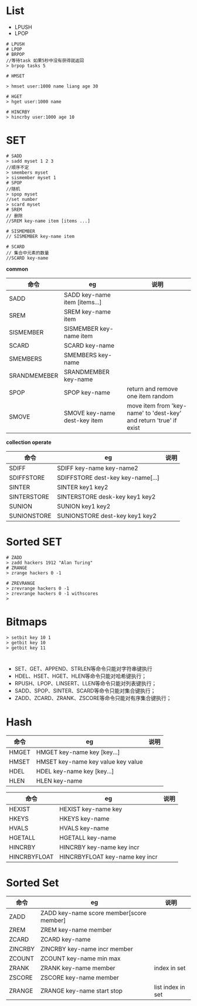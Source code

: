# List 

* LPUSH
* LPOP


```
# LPUSH
# LPOP
# BRPOP
//等待task 如果5秒中没有获得就返回
> brpop tasks 5

# HMSET 

> hmset user:1000 name liang age 30

# HGET 
> hget user:1000 name

# HINCRBY
> hincrby user:1000 age 10
```

# SET 

```
# SADD
> sadd myset 1 2 3
//顺序不定
> smembers myset
> sismember myset 1
# SPOP
//随机
> spop myset 
//set number
> scard myset
# SREM
// 删除
//SREM key-name item [items ...]

# SISMEMBER 
// SISMEMBER key-name item

# SCARD
// 集合中元素的数量
//SCARD key-name
```
**common**

命令        | eg                            | 说明
------------|-------------------------------|------
SADD        |SADD key-name item [items...]  | 
SREM        |SREM key-name item             |
SISMEMBER   |SISMEMBER key-name item        |
SCARD       |SCARD key-name                 |
SMEMBERS    |SMEMBERS key-name              |
SRANDMEMEBER|SRANDMEMBER key-name           |
SPOP        |SPOP key-name                  | return and remove one item random
SMOVE       |SMOVE key-name dest-key item   | move item from 'key-name' to 'dest-key' and return 'true' if exist

**collection operate**

命令        | eg                            | 说明
------------|-------------------------------|------
SDIFF       |SDIFF key-name key-name2       |
SDIFFSTORE  |SDIFFSTORE dest-key key-name[...]|
SINTER      |SINTER key1 key2               |
SINTERSTORE |SINTERSTORE desk-key key1 key2 | 
SUNION      |SUNION key1 key2               |
SUNIONSTORE |SUNIONSTORE dest-key key1 key2 | 


# Sorted SET

```
# ZADD
> zadd hackers 1912 "Alan Turing"
# ZRANGE
> zrange hackers 0 -1

# ZREVRANGE
> zrevrange hackers 0 -1
> zrevrange hackers 0 -1 withscores
>
```

# Bitmaps

```
> setbit key 10 1
> getbit key 10
> getbit key 11
```


# 

* SET、GET、APPEND、STRLEN等命令只能对字符串键执行
* HDEL、HSET、HGET、HLEN等命令只能对哈希键执行；
* RPUSH、LPOP、LINSERT、LLEN等命令只能对列表键执行；
* SADD、SPOP、SINTER、SCARD等命令只能对集合键执行；
* ZADD、ZCARD、ZRANK、ZSCORE等命令只能对有序集合键执行；


# Hash

命令        | eg                            | 说明
------------|-------------------------------|------
HMGET       |HMGET key-name key [key...]    | 
HMSET       |HMSET key-name key value key value|
HDEL        |HDEL key-name key [key...]     |
HLEN        |HLEN key-name                  |

命令        | eg                            | 说明
------------|-------------------------------|------
HEXIST      |HEXIST key-name key            |
HKEYS       |HKEYS key-name                 |
HVALS       |HVALS key-name                 |
HGETALL     |HGETALL key-name               |
HINCRBY     |HINCRBY key-name key incr      |
HINCRBYFLOAT|HINCRBYFLOAT key-name key incr |

# Sorted Set 

命令        | eg                            | 说明
------------|-------------------------------|------
ZADD        |ZADD key-name score member[score member]|
ZREM        |ZREM key-name member           |
ZCARD       |ZCARD key-name                 |
ZINCRBY     |ZINCRBY key-name incr member   |
ZCOUNT      |ZCOUNT key-name min max        |
ZRANK       |ZRANK key-name member          |index in set
ZSCORE      |ZSCORE key-name member         |
ZRANGE      |ZRANGE key-name start stop     |list index in set 
